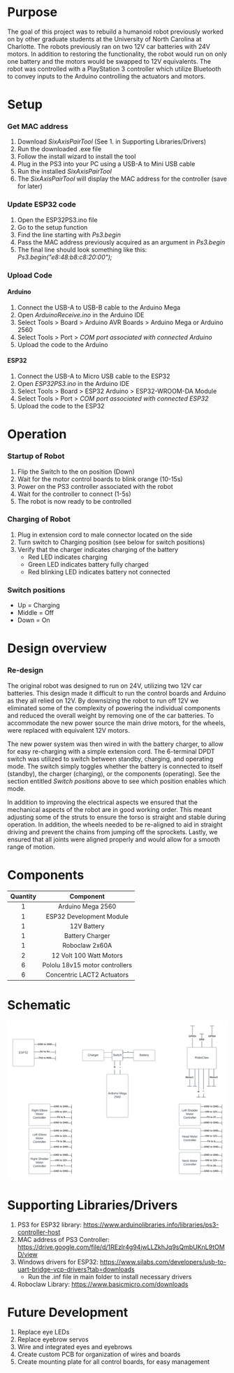 # Purpose
The goal of this project was to rebuild a humanoid robot previously worked on by other graduate students at the University of North Carolina
at Charlotte. The robots previously ran on two 12V car batteries with 24V motors. In addition to restoring the functionality, the robot would
run on only one battery and the motors would be swapped to 12V equivalents. The robot was controlled with a PlayStation 3 controller which utilize
Bluetooth to convey inputs to the Arduino controlling the actuators and motors.

# Setup
### Get MAC address
1. Download *SixAxisPairTool* (See 1. in Supporting Libraries/Drivers)
2. Run the downloaded .exe file
3. Follow the install wizard to install the tool
4. Plug in the PS3 into your PC using a USB-A to Mini USB  cable
5. Run the installed *SixAxisPairTool*
6. The *SixAxisPairTool* will display the MAC address for the controller (save for later)

### Update ESP32 code
1. Open the ESP32PS3.ino file
2. Go to the setup function
3. Find the line starting with *Ps3.begin*
4. Pass the MAC address previously acquired as an argument in *Ps3.begin*
5. The final line should look something like this: *Ps3.begin("e8:48:b8:c8:20:00");*

### Upload Code
#### Arduino
1. Connect the USB-A to USB-B cable to the Arduino Mega
2. Open *ArduinoReceive.ino* in the Arduino IDE
3. Select Tools > Board > Arduino AVR Boards > Arduino Mega or Arduino 2560
4. Select Tools > Port > *COM port associated with connected Arduino*
5. Upload the code to the Arduino

#### ESP32
1. Connect the USB-A to Micro USB cable to the ESP32
2. Open *ESP32PS3.ino* in the Arduino IDE
3. Select Tools > Board > ESP32 Arduino > ESP32-WROOM-DA Module
4. Select Tools > Port > *COM port associated with connected ESP32*
5. Upload the code to the ESP32

# Operation
### Startup of Robot
1. Flip the Switch to the on position (Down)
2. Wait for the motor control boards to blink orange (10-15s)
3. Power on the PS3 controller associated with the robot
4. Wait for the controller to connect (1-5s)
5. The robot is now ready to be controlled

### Charging of Robot
1. Plug in extension cord to male connector located on the side
2. Turn switch to Charging position (see below for switch positions)
3. Verify that the charger indicates charging of the battery
     - Red LED indicates charging
     - Green LED indicates battery fully charged
     - Red blinking LED indicates battery not connected

### Switch positions
  - Up = Charging
  - Middle = Off
  - Down = On

# Design overview
### Re-design
The original robot was designed to run on 24V, utilizing two 12V car batteries. This design made it difficult to run the control boards and Arduino as they all relied on 12V. By downsizing the robot to run off 12V we eliminated some of the complexity of powering the individual components and reduced the overall weight by removing one of the car batteries. To accommodate the new power source the main drive motors, for the wheels, were replaced with equivalent 12V motors.  

The new power system was then wired in with the battery charger, to allow for easy re-charging with a simple extension cord. The 6-terminal DPDT switch was utilized to switch between standby, charging, and operating mode. The switch simply toggles whether the battery is connected to itself (standby), the charger (charging), or the components (operating). See the section entitled *Switch positions* above to see which position enables which mode.  

In addition to improving the electrical aspects we ensured that the mechanical aspects of the robot are in good working order. This meant adjusting some of the struts to ensure the torso is straight and stable during operation. In addition, the wheels needed to be re-aligned to aid in straight driving and prevent the chains from jumping off the sprockets. Lastly, we ensured that all joints were aligned properly and would allow for a smooth range of motion.


# Components
| Quantity  | Component |
| :-------------: | :-------------: |
| 1 | Arduino Mega 2560  |
| 1 | ESP32 Development Module |
| 1 | 12V Battery |
| 1 | Battery Charger |
| 1 | Roboclaw 2x60A |
| 2 | 12 Volt 100 Watt Motors |
| 6 | Pololu 18v15 motor controllers  |
| 6 | Concentric LACT2 Actuators |


# Schematic
![Schematic](/References/Schematic.png?raw=true "Optional Title")


# Supporting Libraries/Drivers
1. PS3 for ESP32 library: https://www.arduinolibraries.info/libraries/ps3-controller-host  
2. MAC address of PS3 Controller: https://drive.google.com/file/d/1REzlr4g94jwLLZkhJq9sQmbUKnL9tOMD/view  
3. Windows drivers for ESP32: https://www.silabs.com/developers/usb-to-uart-bridge-vcp-drivers?tab=downloads  
     - Run the .inf file in main folder to install necessary drivers  
4. Roboclaw Library: https://www.basicmicro.com/downloads  

# Future Development
1. Replace eye LEDs
2. Replace eyebrow servos
3. Wire and integrated eyes and eyebrows
4. Create custom PCB for organization of wires and boards
5. Create mounting plate for all control boards, for easy management
